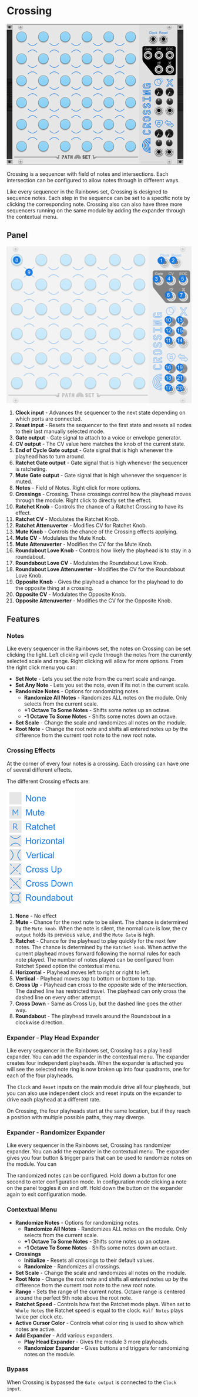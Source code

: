 
# Crossing
![Image of Crossing module](../images/Crossing.png)

Crossing is a sequencer with field of notes and intersections. Each intersection can be configured to allow notes through in different ways.

Like every sequencer in the Rainbows set, Crossing is designed to sequence notes. Each step in the sequence can be set to a specific note by clicking the corresponding note. Crossing also can also have three more sequencers running on the same module by adding the expander through the contextual menu.

## Panel

![Image of controls](../images/Crossing/labels.png)

1. **Clock input** - Advances the sequencer to the next state depending on which ports are connected.
2. **Reset input** - Resets the sequencer to the first state and resets all nodes to their last manually selected mode.
3. **Gate output** - Gate signal to attach to a voice or envelope generator.
4. **CV output** - The CV value here matches the knob of the current state. 
5. **End of Cycle Gate output** - Gate signal that is high whenever the playhead has to turn around.
6. **Ratchet Gate output** - Gate signal that is high whenever the sequencer is ratcheting.
7. **Mute Gate output** - Gate signal that is high whenever the sequencer is muted.
8. **Notes** - Field of Notes. Right click for more options.
9. **Crossings** - Crossing. These crossings control how the playhead moves through the module. Right click to directly set the effect.
10. **Ratchet Knob** - Controls the chance of a Ratchet Crossing to have its effect.
11. **Ratchet CV** - Modulates the Ratchet Knob.
12. **Ratchet Attenuverter** - Modifies CV for Ratchet Knob.
13. **Mute Knob** - Controls the chance of the Crossing effects applying.
14. **Mute CV** - Modulates the Mute Knob.
15. **Mute Attenuverter** - Modifies the CV for the Mute Knob.
16. **Roundabout Love Knob** - Controls how likely the playhead is to stay in a roundabout.
17. **Roundabout Love CV** - Modulates the Roundabout Love Knob.
18. **Roundabout Love Attenuverter** - Modifies the CV for the Roundabout Love Knob.
19. **Opposite Knob** - Gives the playhead a chance for the playhead to do the opposite thing at a crossing.
20. **Opposite CV** - Modulates the Opposite Knob.
21. **Opposite Attenuverter** - Modifies the CV for the Opposite Knob.

## Features

### Notes

Like every sequencer in the Rainbows set, the notes on Crossing can be set clicking the light. Left clicking will cycle through the notes from the currently selected scale and range. Right clicking will allow for more options. From the right click menu you can:

- **Set Note** - Lets you set the note from the current scale and range.
- **Set Any Note** - Lets you set the note, even if its not in the current scale.
- **Randomize Notes** - Options for randomizing notes.
  - **Randomize All Notes** - Randomizes ALL notes on the module. Only selects from the current scale.
  - **+1 Octave To Some Notes** - Shifts some notes up an octave.
  - **-1 Octave To Some Notes** - Shifts some notes down an octave.
- **Set Scale** -  Change the scale and randomizes all notes on the module.
- **Root Note** -  Change the root note and shifts all entered notes up by the difference from the current root note to the new root note.

### Crossing Effects

At the corner of every four notes is a crossing. Each crossing can have one of several different effects.

The different Crossing effects are:

![Image of different effects](../images/Crossing/modes.png)

1. **None** - No effect
2. **Mute** - Chance for the next note to be silent. The chance is determined by the `Mute knob`. When the note is silent, the normal `Gate` is low, the `CV output` holds its previous value, and the `Mute Gate` is high.
3. **Ratchet** - Chance for the playhead to play quickly for the next few notes. The chance is determined by the `Ratchet knob`. When active the current playhead moves forward following the normal rules for each note played. The number of notes played can be configured from Ratchet Speed option the contextual menu.
4. **Horizontal** - Playhead moves left to right or right to left.
5. **Vertical** - Playhead moves top to bottom or bottom to top.
6. **Cross Up** - Playhead can cross to the opposite side of the intersection. The dashed line has restricted travel. The playhead can only cross the dashed line on every other attempt.
7. **Cross Down** - Same as Cross Up, but the dashed line goes the other way.
8. **Roundabout** - The playhead travels around the Roundabout in a clockwise direction.

### Expander - Play Head Expander

Like every sequencer in the Rainbows set, Crossing has a play head expander. You can add the expander in the contextual menu. The expander creates four independent playheads. When the expander is attached you will see the selected note ring is now broken up into four quadrants, one for each of the four playheads.

The `Clock` and `Reset` inputs on the main module drive all four playheads, but you can also use independent clock and reset inputs on the expander to drive each playhead at a different rate.

On Crossing, the four playheads start at the same location, but if they reach a position with multiple possible paths, they may diverge.

### Expander - Randomizer Expander

Like every sequencer in the Rainbows set, Crossing has randomizer expander. You can add the expander in the contextual menu. The expander gives you four button & trigger pairs that can be used to randomize notes on the module. You can 

The randomized notes can be configured. Hold down a button for one second to enter configuration mode. In configuration mode clicking a note on the panel toggles it on and off. Hold down the button on the expander again to exit configuration mode.

### Contextual Menu

- **Randomize Notes** - Options for randomizing notes.
  - **Randomize All Notes** - Randomizes ALL notes on the module. Only selects from the current scale.
  - **+1 Octave To Some Notes** - Shifts some notes up an octave.
  - **-1 Octave To Some Notes** - Shifts some notes down an octave.
- **Crossings**
  - **Initialize** - Resets all crossings to their default values.
  - **Randomize** - Randomizes all crossings.
- **Set Scale** -  Change the scale and randomizes all notes on the module.
- **Root Note** -  Change the root note and shifts all entered notes up by the difference from the current root note to the new root note.
- **Range** - Sets the range of the current notes. Octave range is centered around the perfect 5th note above the root note.
- **Ratchet Speed** - Controls how fast the Ratchet mode plays. When set to `Whole Notes` the Ratchet speed is equal to the clock. `Half Notes` plays twice per clock etc.
- **Active Cursor Color** - Controls what color ring is used to show which notes are active.
- **Add Expander** - Add various expanders.
  - **Play Head Expander** - Gives the module 3 more playheads.
  - **Randomizer Expander** - Gives buttons and triggers for randomizing notes on the module.

### Bypass

When Crossing is bypassed the `Gate output` is connected to the `Clock input`.
